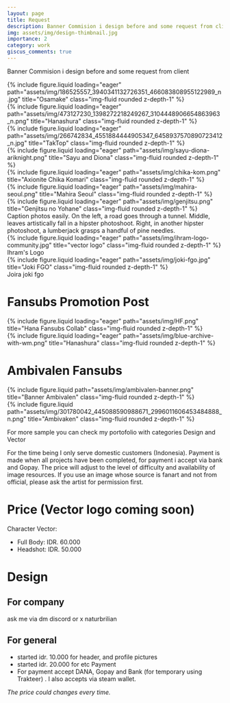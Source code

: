 ```yaml
---
layout: page
title: Request
description: Banner Commision i design before and some request from client
img: assets/img/design-thimbnail.jpg
importance: 2
category: work
giscus_comments: true
---
```


Banner Commision i design before and some request from client

<div class="row">
    <div class="col-sm mt-3 mt-md-0">
        {% include figure.liquid loading="eager" path="assets/img/186525557_3940341132726351_466083808955122989_n.jpg" title="Osamake" class="img-fluid rounded z-depth-1" %}
    </div>
    <div class="col-sm mt-3 mt-md-0">
        {% include figure.liquid loading="eager" path="assets/img/473127230_1398272218249267_3104448906654863963_n.png" title="Hanashura" class="img-fluid rounded z-depth-1" %}
    </div>
    <div class="col-sm mt-3 mt-md-0">
        {% include figure.liquid loading="eager" path="assets/img/266742834_4551884444905347_6458937570890723412_n.jpg" title="TakTop" class="img-fluid rounded z-depth-1" %}
    </div>
</div>
<div class="row">
    <div class="col-sm mt-3 mt-md-0">
        {% include figure.liquid loading="eager" path="assets/img/sayu-diona-ariknight.png" title="Sayu and Diona" class="img-fluid rounded z-depth-1" %}
    </div>
    <div class="col-sm mt-3 mt-md-0">
        {% include figure.liquid loading="eager" path="assets/img/chika-kom.png" title="Axionite Chika Komari" class="img-fluid rounded z-depth-1" %}
    </div>
    <div class="col-sm mt-3 mt-md-0">
        {% include figure.liquid loading="eager" path="assets/img/mahira-seoul.png" title="Mahira Seoul" class="img-fluid rounded z-depth-1" %}
    </div>
</div>
<div class="row">
    <div class="col-sm mt-3 mt-md-0">
        {% include figure.liquid loading="eager" path="assets/img/genjitsu.png" title="Genjitsu no Yohane" class="img-fluid rounded z-depth-1" %}
    </div>
</div>
<div class="caption">
    Caption photos easily. On the left, a road goes through a tunnel. Middle, leaves artistically fall in a hipster photoshoot. Right, in another hipster photoshoot, a lumberjack grasps a handful of pine needles.
</div>
<div class="row">
    <div class="col-sm mt-3 mt-md-0">
        {% include figure.liquid loading="eager" path="assets/img/ihram-logo-community.jpg" title="vector logo" class="img-fluid rounded z-depth-1" %}
    </div>
</div>
<div class="caption">
    Ihram's Logo
</div>
<div class="row">
    <div class="col-sm mt-3 mt-md-0">
        {% include figure.liquid loading="eager" path="assets/img/joki-fgo.jpg" title="Joki FGO" class="img-fluid rounded z-depth-1" %}
    </div>
</div>
<div class="caption">
    Joira joki fgo
</div>

# Fansubs Promotion Post

<div class="row">
    <div class="col-sm mt-3 mt-md-0">
        {% include figure.liquid loading="eager" path="assets/img/HF.png" title="Hana Fansubs Collab" class="img-fluid rounded z-depth-1" %}
    </div>
    <div class="col-sm mt-3 mt-md-0">
        {% include figure.liquid loading="eager" path="assets/img/blue-archive-with-wm.png" title="Hanashura" class="img-fluid rounded z-depth-1" %}
    </div>
</div>

# Ambivalen Fansubs

<div class="row justify-content-sm-center">
    <div class="col-sm-8 mt-3 mt-md-0">
        {% include figure.liquid path="assets/img/ambivalen-banner.png" title="Banner Ambivalen" class="img-fluid rounded z-depth-1" %}
    </div>
    <div class="col-sm-4 mt-3 mt-md-0">
        {% include figure.liquid path="assets/img/301780042_445088590988671_2996011606453484888_n.png" title="Ambivaken" class="img-fluid rounded z-depth-1" %}
    </div>
</div>

For more sample you can check my portofolio with categories Design and Vector

For the time being I only serve domestic customers (Indonesia). Payment is made when all projects have been completed, for payment i accept via bank and Gopay. The price will adjust to the level of difficulty and availability of image resources. If you use an image whose source is fanart and not from official, please ask the artist for permission first.

# Price (Vector logo coming soon)
Character Vector:
- Full Body: IDR. 60.000
- Headshot: IDR. 50.000

# Design
## For company
ask me via dm discord or x naturbrilian

## For general
- started idr. 10.000 for header, and profile pictures
- started idr. 20.000 for etc
Payment
- For payment accept DANA, Gopay and Bank (for temporary using Trakteer) . I also accepts via steam wallet.

_The price could changes every time._
